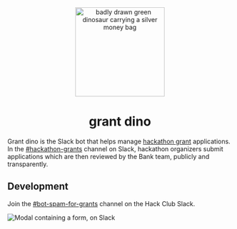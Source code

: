 <div align="center">
    <img src="https://cloud-oopektrtn-hack-club-bot.vercel.app/0image.png" width="200" alt="badly drawn green dinosaur carrying a silver money bag">
    <h1>grant dino</h1>
</div>

Grant dino is the Slack bot that helps manage [hackathon grant](https://hackclub.com/hackathons/grant) applications. In the [#hackathon-grants](https://hackclub.slack.com/archives/C03TS0VKFPZ) channel on Slack, hackathon organizers submit applications which are then reviewed by the Bank team, publicly and transparently.

## Development

Join the [#bot-spam-for-grants](https://hackclub.slack.com/archives/C03TS9KSBGC) channel on the Hack Club Slack.

<img src="https://cloud-ef8b1h3lq-hack-club-bot.vercel.app/0screen_shot_2022-08-19_at_6.56.29_pm.png" alt="Modal containing a form, on Slack">
